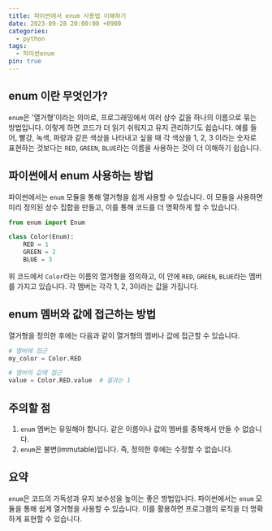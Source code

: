 ```yaml
---
title: 파이썬에서 enum 사용법 이해하기
date: 2023-09-28 20:00:00 +0900
categories:
  - python
tags:
  - 파이썬enum
pin: true
---
```


## enum 이란 무엇인가?

`enum`은 '열거형'이라는 의미로, 프로그래밍에서 여러 상수 값을 하나의 이름으로 묶는 방법입니다. 이렇게 하면 코드가 더 읽기 쉬워지고 유지 관리하기도 쉽습니다. 예를 들어, 빨강, 녹색, 파랑과 같은 색상을 나타내고 싶을 때 각 색상을 1, 2, 3 이라는 숫자로 표현하는 것보다는 `RED`, `GREEN`, `BLUE`라는 이름을 사용하는 것이 더 이해하기 쉽습니다.

## 파이썬에서 enum 사용하는 방법

파이썬에서는 `enum` 모듈을 통해 열거형을 쉽게 사용할 수 있습니다. 이 모듈을 사용하면 미리 정의된 상수 집합을 만들고, 이를 통해 코드를 더 명확하게 할 수 있습니다.

```python
from enum import Enum

class Color(Enum):
    RED = 1
    GREEN = 2
    BLUE = 3
```

위 코드에서 `Color`라는 이름의 열거형을 정의하고, 이 안에 `RED`, `GREEN`, `BLUE`라는 멤버를 가지고 있습니다. 각 멤버는 각각 1, 2, 3이라는 값을 가집니다.

## enum 멤버와 값에 접근하는 방법

열거형을 정의한 후에는 다음과 같이 열거형의 멤버나 값에 접근할 수 있습니다.

```python
# 멤버에 접근
my_color = Color.RED

# 멤버의 값에 접근
value = Color.RED.value  # 결과는 1
```

## 주의할 점

1. `enum` 멤버는 유일해야 합니다. 같은 이름이나 값의 멤버를 중복해서 만들 수 없습니다.
2. `enum`은 불변(immutable)입니다. 즉, 정의한 후에는 수정할 수 없습니다.

## 요약

`enum`은 코드의 가독성과 유지 보수성을 높이는 좋은 방법입니다. 파이썬에서는 `enum` 모듈을 통해 쉽게 열거형을 사용할 수 있습니다. 이를 활용하면 프로그램의 로직을 더 명확하게 표현할 수 있습니다.